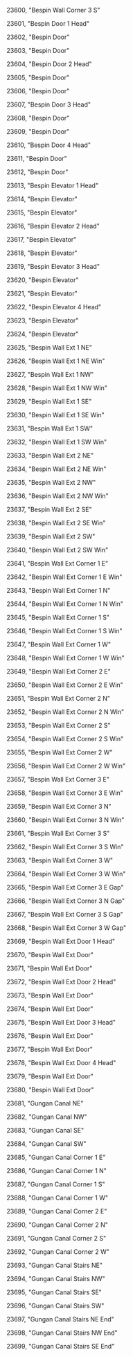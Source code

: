 ﻿23600, "Bespin Wall Corner 3 S"

23601, "Bespin Door 1 Head"

23602, "Bespin Door"

23603, "Bespin Door"

23604, "Bespin Door 2 Head"

23605, "Bespin Door"

23606, "Bespin Door"

23607, "Bespin Door 3 Head"

23608, "Bespin Door"

23609, "Bespin Door"

23610, "Bespin Door 4 Head"

23611, "Bespin Door"

23612, "Bespin Door"

23613, "Bespin Elevator 1 Head"

23614, "Bespin Elevator"

23615, "Bespin Elevator"

23616, "Bespin Elevator 2 Head"

23617, "Bespin Elevator"

23618, "Bespin Elevator"

23619, "Bespin Elevator 3 Head"

23620, "Bespin Elevator"

23621, "Bespin Elevator"

23622, "Bespin Elevator 4 Head"

23623, "Bespin Elevator"

23624, "Bespin Elevator"

23625, "Bespin Wall Ext 1 NE"

23626, "Bespin Wall Ext 1 NE Win"

23627, "Bespin Wall Ext 1 NW"

23628, "Bespin Wall Ext 1 NW Win"

23629, "Bespin Wall Ext 1 SE"

23630, "Bespin Wall Ext 1 SE Win"

23631, "Bespin Wall Ext 1 SW"

23632, "Bespin Wall Ext 1 SW Win"

23633, "Bespin Wall Ext 2 NE"

23634, "Bespin Wall Ext 2 NE Win"

23635, "Bespin Wall Ext 2 NW"

23636, "Bespin Wall Ext 2 NW Win"

23637, "Bespin Wall Ext 2 SE"

23638, "Bespin Wall Ext 2 SE Win"

23639, "Bespin Wall Ext 2 SW"

23640, "Bespin Wall Ext 2 SW Win"

23641, "Bespin Wall Ext Corner 1 E"

23642, "Bespin Wall Ext Corner 1 E Win"

23643, "Bespin Wall Ext Corner 1 N"

23644, "Bespin Wall Ext Corner 1 N Win"

23645, "Bespin Wall Ext Corner 1 S"

23646, "Bespin Wall Ext Corner 1 S Win"

23647, "Bespin Wall Ext Corner 1 W"

23648, "Bespin Wall Ext Corner 1 W Win"

23649, "Bespin Wall Ext Corner 2 E"

23650, "Bespin Wall Ext Corner 2 E Win"

23651, "Bespin Wall Ext Corner 2 N"

23652, "Bespin Wall Ext Corner 2 N Win"

23653, "Bespin Wall Ext Corner 2 S"

23654, "Bespin Wall Ext Corner 2 S Win"

23655, "Bespin Wall Ext Corner 2 W"

23656, "Bespin Wall Ext Corner 2 W Win"

23657, "Bespin Wall Ext Corner 3 E"

23658, "Bespin Wall Ext Corner 3 E Win"

23659, "Bespin Wall Ext Corner 3 N"

23660, "Bespin Wall Ext Corner 3 N Win"

23661, "Bespin Wall Ext Corner 3 S"

23662, "Bespin Wall Ext Corner 3 S Win"

23663, "Bespin Wall Ext Corner 3 W"

23664, "Bespin Wall Ext Corner 3 W Win"

23665, "Bespin Wall Ext Corner 3 E Gap"

23666, "Bespin Wall Ext Corner 3 N Gap"

23667, "Bespin Wall Ext Corner 3 S Gap"

23668, "Bespin Wall Ext Corner 3 W Gap"

23669, "Bespin Wall Ext Door 1 Head"

23670, "Bespin Wall Ext Door"

23671, "Bespin Wall Ext Door"

23672, "Bespin Wall Ext Door 2 Head"

23673, "Bespin Wall Ext Door"

23674, "Bespin Wall Ext Door"

23675, "Bespin Wall Ext Door 3 Head"

23676, "Bespin Wall Ext Door"

23677, "Bespin Wall Ext Door"

23678, "Bespin Wall Ext Door 4 Head"

23679, "Bespin Wall Ext Door"

23680, "Bespin Wall Ext Door"

23681, "Gungan Canal  NE"

23682, "Gungan Canal  NW"

23683, "Gungan Canal  SE"

23684, "Gungan Canal  SW"

23685, "Gungan Canal Corner 1 E"

23686, "Gungan Canal Corner 1 N"

23687, "Gungan Canal Corner 1 S"

23688, "Gungan Canal Corner 1 W"

23689, "Gungan Canal Corner 2 E"

23690, "Gungan Canal Corner 2 N"

23691, "Gungan Canal Corner 2 S"

23692, "Gungan Canal Corner 2 W"

23693, "Gungan Canal Stairs NE"

23694, "Gungan Canal Stairs NW"

23695, "Gungan Canal Stairs SE"

23696, "Gungan Canal Stairs SW"

23697, "Gungan Canal Stairs NE End"

23698, "Gungan Canal Stairs NW End"

23699, "Gungan Canal Stairs SE End"

